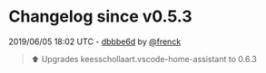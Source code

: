 # Changelog since v0.5.3

2019/06/05 18:02 UTC - [dbbbe6d](https://github.com/hassio-addons/addon-vscode/commit/dbbbe6d7390a6fe5a08d6e994cb69f8fef4d4c3a) by [@frenck](https://github.com/frenck)
> :arrow_up: Upgrades keesschollaart.vscode-home-assistant to 0.6.3 

